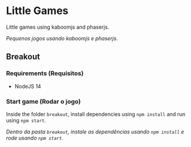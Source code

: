 # Little Games
Little games using kaboomjs and phaserjs.

_Pequenos jogos usando kaboomjs e phaserjs._


## Breakout

### Requirements (Requisitos)

* NodeJS 14

### Start game (Rodar o jogo)

Inside the folder `breakout`, install dependencies using `npm install` and run using `npm start`.

_Dentro da pasta `breakout`, instale as dependências usando `npm install` e rode usando `npm start`_.
